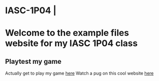 # IASC-1P04 |

# Welcome to the example files website for my IASC 1P04 class


## Playtest my game
Actually get to play my game [here]()
Watch a pug on this cool website [here](https://puginarug.com/)



